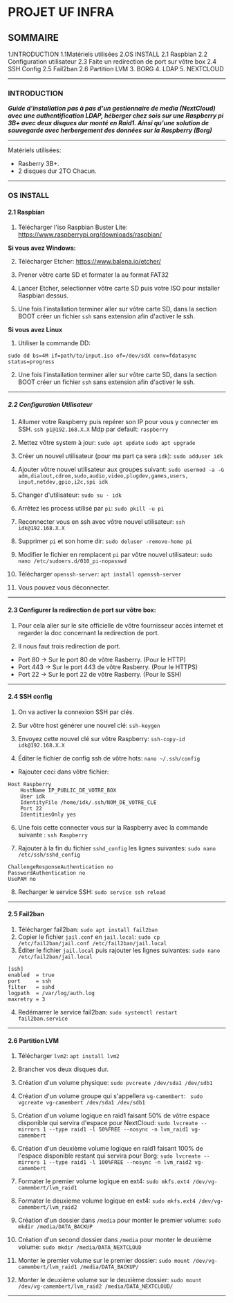 # PROJET UF INFRA
## SOMMAIRE

1.INTRODUCTION
1.1Matériels utilisées
2.OS INSTALL
 2.1 Raspbian
 2.2 Configuration utilisateur 
 2.3 Faite un redirection de port sur vôtre box
 2.4 SSH Config
 2.5 Fail2ban
 2.6 Partition LVM
3. BORG
4. LDAP
5. NEXTCLOUD
***

### INTRODUCTION

***Guide d’installation pas à pas d'un gestionnaire de media (NextCloud) avec une authentification LDAP,  héberger chez sois sur une Raspberry pi 3B+ avec deux disques dur monté en Raid1. Ainsi qu'une solution de sauvegarde avec herbergement des données sur la Raspberry (Borg)***

***
Matériels utilisées:
* Rasberry 3B+.
* 2 disques dur 2TO Chacun.
***
### OS INSTALL
#### 2.1 Raspbian
1. Télécharger l'iso Raspbian Buster Lite:
https://www.raspberrypi.org/downloads/raspbian/

**Si vous avez Windows:**

2.  Télécharger Etcher:
https://www.balena.io/etcher/

1. Prener vôtre carte SD et formater la au format FAT32
2. Lancer Etcher, selectionner vôtre carte SD puis votre ISO pour installer Raspbian dessus.
3. Une fois l'installation terminer aller sur vôtre carte SD, dans la section BOOT créer un fichier `ssh` sans extension afin d'activer le ssh.

**Si vous avez Linux**

1. Utiliser la commande DD:
 ```
 sudo dd bs=4M if=path/to/input.iso of=/dev/sdX conv=fdatasync  status=progress
```
2.  Une fois l'installation terminer aller sur vôtre carte SD, dans la section BOOT créer un fichier `ssh` sans extension afin d'activer le ssh.
***
##### 2.2 Configuration Utilisateur
1. Allumer votre Raspberry puis repérer son IP pour vous y connecter en SSH.
``ssh pi@192.168.X.X``
Mdp par default: ``raspberry`` 

2. Mettez vôtre system à jour:
``sudo apt update``
``sudo apt upgrade``

3. Créer un nouvel utilisateur (pour ma part ça sera `idk`):
``sudo adduser idk``

4.  Ajouter vôtre nouvel utilisateur aux groupes suivant:
``` sudo usermod -a -G adm,dialout,cdrom,sudo,audio,video,plugdev,games,users, input,netdev,gpio,i2c,spi idk ```

5. Changer d'utilisateur:
``sudo su - idk``

6. Arrêtez les process utilisé par ``pi``:
``sudo pkill -u pi``

7. Reconnecter vous en ssh avec vôtre nouvel utilisateur:
``ssh idk@192.168.X.X``

8. Supprimer ``pi`` et son home dir:
``sudo deluser -remove-home pi``

9. Modifier le fichier en remplacent ``pi`` par vôtre nouvel utilisateur:
``sudo nano /etc/sudoers.d/010_pi-nopasswd `` 

10. Télécharger ``openssh-server``:
``apt install openssh-server``

11. Vous pouvez vous déconnecter.
***
#### 2.3 Configurer la redirection de port sur vôtre box:
1. Pour cela aller sur le site officielle de vôtre fournisseur accès internet et regarder la doc concernant la redirection de port.

2. Il nous faut trois redirection de port.
* Port 80 -> Sur le port 80 de vôtre Rasberry. (Pour le HTTP)
* Port 443 -> Sur le port 443 de vôtre Rasberry. (Pour le HTTPS)
* Port 22 -> Sur le port 22 de vôtre Rasberry. (Pour le SSH)
***
#### 2.4 SSH config
1. On va activer la connexion SSH par clés.
3. Sur vôtre host générer une nouvel clé:
``ssh-keygen``

4. Envoyez cette nouvel clé sur vôtre Raspberry:
``ssh-copy-id idk@192.168.X.X``

5. Éditer le fichier de config ssh de vôtre hots:
``nano ~/.ssh/config``

* Rajouter ceci dans vôtre fichier:
```
Host Raspberry
    HostName IP_PUBLIC_DE_VOTRE_BOX
    User idk
    IdentityFile /home/idk/.ssh/NOM_DE_VOTRE_CLE
    Port 22
    IdentitiesOnly yes
```
6. Une fois cette connecter vous sur la Raspberry avec la commande suivante :
``ssh Raspberry``

7. Rajouter à la fin du fichier ``sshd_config`` les lignes suivantes:
``sudo nano /etc/ssh/sshd_config``
```
ChallengeResponseAuthentication no
PasswordAuthentication no
UsePAM no
```
8. Recharger le service SSH:
``sudo service ssh reload``
***
#### 2.5 Fail2ban
1. Télécharger fail2ban:
``sudo apt install fail2ban``
2. Copier le fichier ``jail.conf`` en ``jail.local``:
``sudo cp /etc/fail2ban/jail.conf /etc/fail2ban/jail.local``
3. Éditer le fichier ``jail.local`` puis rajouter les lignes suivantes:
``sudo nano /etc/fail2ban/jail.local``
```
[ssh]
enabled  = true
port     = ssh
filter   = sshd
logpath  = /var/log/auth.log
maxretry = 3
```
4. Redémarrer le service fail2ban: 
``sudo systemctl restart fail2ban.service``

***
#### 2.6 Partition LVM
1. Télécharger ``lvm2``:
``apt install lvm2``

2. Brancher vos deux disques dur.
3. Création d'un volume physique:
``sudo pvcreate /dev/sda1 /dev/sdb1``

4. Création d'un volume groupe qui s'appellera ``vg-camembert``:
`` sudo vgcreate vg-camembert /dev/sda1 /dev/sdb1``

5. Création d'un volume logique en raid1 faisant 50% de vôtre espace disponible qui servira d'espace pour NextCloud:
   ``sudo lvcreate --mirrors 1 --type raid1 -l 50%FREE --nosync -n lvm_raid1 vg-camembert``
   
 6. Création d'un deuxième volume logique en raid1 faisant 100% de l'espace disponible restant qui servira pour Borg:
   ``sudo lvcreate --mirrors 1 --type raid1 -l 100%FREE --nosync -n lvm_raid2 vg-camembert``
   
 7. Formater le premier volume logique en ext4:
   ``sudo mkfs.ext4 /dev/vg-camembert/lvm_raid1``
   
  8. Formater le deuxieme volume logique en ext4:
   ``sudo mkfs.ext4 /dev/vg-camembert/lvm_raid2``
   
  9. Création d'un dossier dans ``/media`` pour monter le premier volume:
  ``sudo mkdir /media/DATA_BACKUP``
  
  10. Création d'un second dossier dans ``/media`` pour monter le deuxième volume:
  ``sudo mkdir /media/DATA_NEXTCLOUD``
  
 11. Monter le premier volume sur le premier dossier:
``sudo mount /dev/vg-camembert/lvm_raid1 /media/DATA_BACKUP/``

12. Monter le deuxième volume sur le deuxième dossier:
``sudo mount /dev/vg-camembert/lvm_raid2 /media/DATA_NEXTCLOUD/``
***





